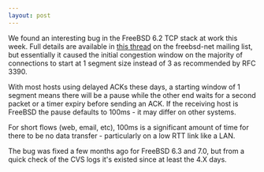 ```yaml
---
layout: post
---
```

We found an interesting bug in the FreeBSD 6.2 TCP stack at work this week. Full details are available in [this thread](http://lists.freebsd.org/pipermail/freebsd-net/2007-July/014780.html) on the freebsd-net mailing list, but essentially it caused the initial congestion window on the majority of connections to start at 1 segment size instead of 3 as recommended by RFC 3390.

With most hosts using delayed ACKs these days, a starting window of 1 segment means there will be a pause while the other end waits for a second packet or a timer expiry before sending an ACK. If the receiving host is FreeBSD the pause defaults to 100ms - it may differ on other systems.

For short flows (web, email, etc), 100ms is a significant amount of time for there to be no data transfer - particularly on a low RTT link like a LAN.

The bug was fixed a few months ago for FreeBSD 6.3 and 7.0, but from a quick check of the CVS logs it's existed since at least the 4.X days.
